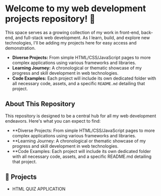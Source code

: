 # Welcome to my web development projects repository! 👋

This space serves as a growing collection of my work in front-end, back-end, and full-stack web development. As I learn, build, and explore new technologies, I'll be adding my projects here for easy access and demonstration.
* **Diverse Projects:** From simple HTML/CSS/JavaScript pages to more complex applications using various frameworks and libraries.
* **Learning Journey:** A chronological or thematic showcase of my progress and skill development in web technologies.
* **Code Examples:** Each project will include its own dedicated folder with all necessary code, assets, and a specific `README.md` detailing that project.
  

## About This Repository
This repository is designed to be a central hub for all my web development endeavors. Here's what you can expect to find:
* **Diverse Projects: From simple HTML/CSS/JavaScript pages to more complex applications using various frameworks and libraries.
* **Learning Journey: A chronological or thematic showcase of my progress and skill development in web technologies.
* **Code Examples: Each project will include its own dedicated folder with all necessary code, assets, and a specific README.md detailing that project.

## 📂 Projects

* HTML QUIZ APPLICATION

